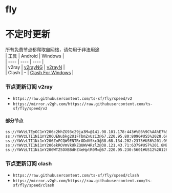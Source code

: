 # fly
# 不定时更新
所有免费节点都爬取自网络，请勿用于非法用途  
|  工具  | Android  | Windows  |  
|  ----  | ----   | ----  |  
| v2ray  | [v2rayNG](https://github.com/2dust/v2rayNG/releases) | [v2rayN](https://github.com/2dust/v2rayN/releases) |  
| Clash  | - | [Clash For Windows](https://github.com/2dust/clashN/releases) | 
  
### 节点更新订阅  v2ray
- `https://raw.githubusercontent.com/ts-sf/fly/speed/v2`  
- `https://mirror.v2gh.com/https://raw.githubusercontent.com/ts-sf/fly/speed/v2`  

#### 部分节点  
``` 
ss://YWVzLTEyOC1nY206c2hhZG93c29ja3M=@141.98.101.178:443#%E6%9C%AA%E7%9F%A514%202.3MB%2Fs
ss://YWVzLTI1Ni1nY206UENubkg2U1FTbmZvUzI3@67.220.95.80:8090#US5%2028.6KB%2Fs
ss://YWVzLTI1Ni1nY206ZmFCQW9ENTRrODdVSkc3@38.68.134.202:2375#US6%201.9MB%2Fs
ss://YWVzLTI1Ni1nY206ekROVmVkUkZQUWV4Rzl2@38.121.43.71:6379#US7%201.8MB%2Fs
ss://YWVzLTI1Ni1nY206WTZSOXBBdHZ4eHptR0M=@67.220.95.230:5601#US12%20126.8KB%2Fs
```
### 节点更新订阅  clash
- `https://raw.githubusercontent.com/ts-sf/fly/speed/clash`  
- `https://mirror.v2gh.com/https://raw.githubusercontent.com/ts-sf/fly/speed/clash`  


